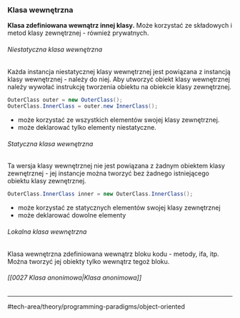 ### Klasa wewnętrzna
**Klasa zdefiniowana wewnątrz innej klasy.** 
Może korzystać ze składowych i metod klasy zewnętrznej - również prywatnych.

###### Niestatyczna klasa wewnętrzna
Każda instancja niestatycznej klasy wewnętrznej jest powiązana z instancją klasy wewnętrznej - należy do niej. Aby utworzyć obiekt klasy wewnętrznej należy wywołać instrukcję tworzenia obiektu na obiekcie klasy zewnętrznej.

```java
OuterClass outer = new OuterClass();
OuterClass.InnerClass = outer.new InnerClass();
```

- może korzystać ze wszystkich elementów swojej klasy zewnętrznej.
- może deklarować tylko elementy niestatyczne.

###### Statyczna klasa wewnętrzna
Ta wersja klasy wewnętrznej nie jest powiązana z żadnym obiektem klasy zewnętrznej - jej instancje można tworzyć bez żadnego istniejącego obiektu klasy zewnętrznej.

```java
OuterClass.InnerClass inner = new OuterClass.InnerClass();
```

- może korzystać ze statycznych elementów swojej klasy zewnętrznej
- może deklarować dowolne elementy

###### Lokalna klasa wewnętrzna
Klasa wewnętrzna zdefiniowana wewnątrz bloku kodu - metody, ifa, itp. 
Można tworzyć jej obiekty tylko wewnątrz tegoż bloku.

###### [[0027 Klasa anonimowa|Klasa anonimowa]]

---
#tech-area/theory/programming-paradigms/object-oriented 

